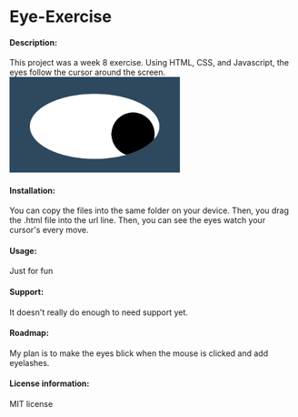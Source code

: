 # Eye-Exercise
#### Description:
This project was a week 8 exercise. Using HTML, CSS, and Javascript, the eyes follow the cursor around the screen.
<img src= "eye.jpg" width='300'/>
 
#### Installation:
 
You can copy the files into the same folder on your device. Then, you drag the .html file into the url line. Then, you can see the eyes watch your cursor's every move.
 
#### Usage:
 
Just for fun
 
#### Support: 
 
It doesn't really do enough to need support yet.
 
#### Roadmap: 
My plan is to make the eyes blick when the mouse is clicked and add eyelashes.
 
#### License information:
 
MIT license
